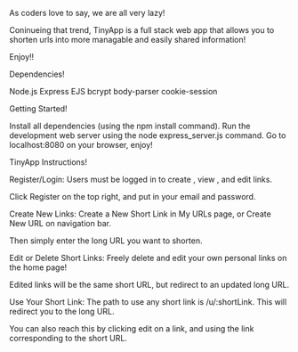 As coders love to say, we are all very lazy!

Coninueing that trend, TinyApp is a full stack web app that allows you to shorten urls into more managable and easily shared information!

Enjoy!!


Dependencies!

Node.js
Express
EJS
bcrypt
body-parser
cookie-session


Getting Started!

Install all dependencies (using the npm install command).
Run the development web server using the node express_server.js command.
Go to localhost:8080 on your browser, enjoy!



TinyApp Instructions!

Register/Login:
Users must be logged in to create , view , and edit links.

Click Register on the top right, and put in your email and password.

Create New Links:
Create a New Short Link in My URLs page, or Create New URL on navigation bar.

Then simply enter the long URL you want to shorten.

Edit or Delete Short Links:
Freely delete and edit your own personal links on the home page!

Edited links will be the same short URL, but redirect to an updated long URL.

Use Your Short Link:
The path to use any short link is /u/:shortLink. This will redirect you to the long URL.

You can also reach this by clicking edit on a link, and using the link corresponding to the short URL.

